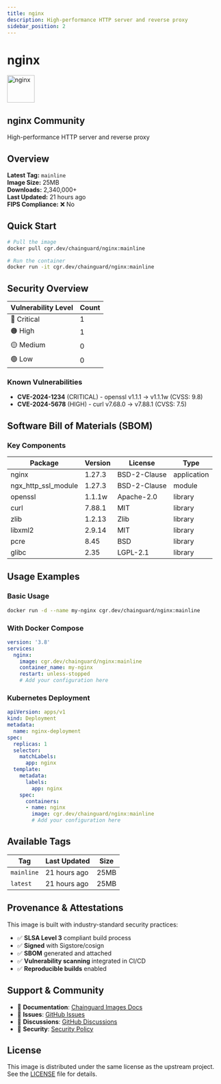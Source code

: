 ```yaml
---
title: nginx
description: High-performance HTTP server and reverse proxy
sidebar_position: 2
---
```


# nginx


  <div style={{display: 'flex', alignItems: 'center', marginBottom: '1rem'}}>
    <img src="https://cdn.jsdelivr.net/gh/devicons/devicon/icons/nginx/nginx-original.svg" alt="nginx" width="64" height="64" style={{marginRight: '1rem'}} />
    <div>
      <h2 style={{margin: 0}}>nginx <span className="badge badge-community">Community</span></h2>
      <p style={{margin: 0, color: 'var(--ifm-color-emphasis-600)'}}>High-performance HTTP server and reverse proxy</p>
    
  


## Overview

**Latest Tag:** `mainline`  
**Image Size:** 25MB  
**Downloads:** 2,340,000+  
**Last Updated:** 21 hours ago  
**FIPS Compliance:** ❌ No

## Quick Start

```bash
# Pull the image
docker pull cgr.dev/chainguard/nginx:mainline

# Run the container
docker run -it cgr.dev/chainguard/nginx:mainline
```

## Security Overview

| Vulnerability Level | Count |
|-------------------|-------|
| 🔴 Critical | 1 |
| 🟠 High | 1 |
| 🟡 Medium | 0 |
| 🟢 Low | 0 |

### Known Vulnerabilities

- **CVE-2024-1234** (CRITICAL) - openssl v1.1.1 → v1.1.1w (CVSS: 9.8)
- **CVE-2024-5678** (HIGH) - curl v7.68.0 → v7.88.1 (CVSS: 7.5)

## Software Bill of Materials (SBOM)

### Key Components

| Package | Version | License | Type |
|---------|---------|---------|------|
| nginx | 1.27.3 | BSD-2-Clause | application |
| ngx_http_ssl_module | 1.27.3 | BSD-2-Clause | module |
| openssl | 1.1.1w | Apache-2.0 | library |
| curl | 7.88.1 | MIT | library |
| zlib | 1.2.13 | Zlib | library |
| libxml2 | 2.9.14 | MIT | library |
| pcre | 8.45 | BSD | library |
| glibc | 2.35 | LGPL-2.1 | library |

## Usage Examples

### Basic Usage

```bash
docker run -d --name my-nginx cgr.dev/chainguard/nginx:mainline
```

### With Docker Compose

```yaml
version: '3.8'
services:
  nginx:
    image: cgr.dev/chainguard/nginx:mainline
    container_name: my-nginx
    restart: unless-stopped
    # Add your configuration here
```

### Kubernetes Deployment

```yaml
apiVersion: apps/v1
kind: Deployment
metadata:
  name: nginx-deployment
spec:
  replicas: 1
  selector:
    matchLabels:
      app: nginx
  template:
    metadata:
      labels:
        app: nginx
    spec:
      containers:
      - name: nginx
        image: cgr.dev/chainguard/nginx:mainline
        # Add your configuration here
```

## Available Tags

| Tag | Last Updated | Size |
|-----|-------------|------|
| `mainline` | 21 hours ago | 25MB |
| `latest` | 21 hours ago | 25MB |

## Provenance & Attestations

This image is built with industry-standard security practices:

- ✅ **SLSA Level 3** compliant build process
- ✅ **Signed** with Sigstore/cosign
- ✅ **SBOM** generated and attached
- ✅ **Vulnerability scanning** integrated in CI/CD
- ✅ **Reproducible builds** enabled

## Support & Community

- 📖 **Documentation**: [Chainguard Images Docs](https://edu.chainguard.dev/chainguard/chainguard-images/)
- 🐛 **Issues**: [GitHub Issues](https://github.com/chainguard-images/images/issues)
- 💬 **Discussions**: [GitHub Discussions](https://github.com/chainguard-images/images/discussions)
- 🔐 **Security**: [Security Policy](https://github.com/chainguard-images/images/security/policy)

## License

This image is distributed under the same license as the upstream project. See the [LICENSE](https://github.com/chainguard-images/images/blob/main/LICENSE) file for details.
